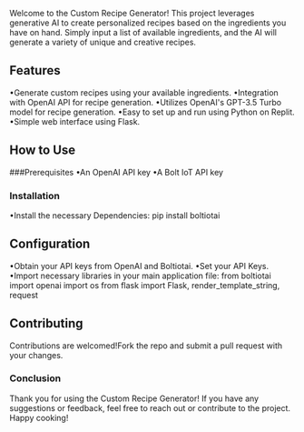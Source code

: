 Welcome to the Custom Recipe Generator! This project leverages generative AI to create personalized recipes based on the ingredients you have on hand. Simply input a list of available ingredients, and the AI will generate a variety of unique and creative recipes.

## Features
 •Generate custom recipes using your available ingredients.
 •Integration with OpenAI API for recipe generation.
 •Utilizes OpenAI's GPT-3.5 Turbo model for recipe generation.
 •Easy to set up and run using Python on Replit.
 •Simple web interface using Flask.
 
## How to Use

###Prerequisites
 •An OpenAI API key
 •A Bolt IoT API key

### Installation
 •Install the necessary Dependencies: pip install boltiotai

## Configuration
 •Obtain your API keys from OpenAI and Boltiotai.
 •Set your API Keys.
 •Import necessary libraries in your main application file:
 from boltiotai import openai
 import os
 from flask import Flask, render_template_string, request

 ## Contributing
 Contributions are welcomed!Fork the repo and submit a pull request with your changes.

 ### Conclusion
Thank you for using the Custom Recipe Generator! If you have any suggestions or feedback, feel free to reach out or contribute to the project. Happy cooking!

